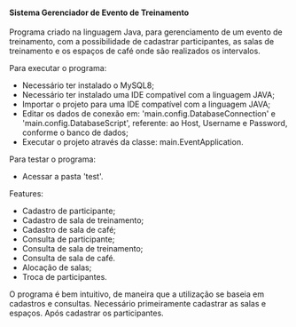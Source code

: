#### Sistema Gerenciador de Evento de Treinamento

Programa criado na linguagem Java, para gerenciamento de um evento de treinamento, com a possibilidade de cadastrar participantes, as salas de treinamento e os
espaços de café onde são realizados os intervalos.

Para executar o programa:
- Necessário ter instalado o MySQL8;
- Necessário ter instalado uma IDE compatível com a linguagem JAVA;
- Importar o projeto para uma IDE compatível com a linguagem JAVA;
- Editar os dados de conexão em: 'main.config.DatabaseConnection' e 'main.config.DatabaseScript', referente: ao Host, Username e Password, conforme o banco de dados;
- Executar o projeto através da classe: main.EventApplication.

Para testar o programa:
- Acessar a pasta 'test'.

Features:
- Cadastro de participante;
- Cadastro de sala de treinamento;
- Cadastro de sala de café;
- Consulta de participante;
- Consulta de sala de treinamento;
- Consulta de sala de café.
- Alocação de salas;
- Troca de participantes.

O programa é bem intuitivo, de maneira que a utilização se baseia em cadastros e consultas. Necessário primeiramente cadastrar as salas e espaços. Após cadastrar
os participantes.
